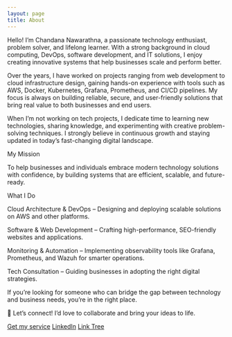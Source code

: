 ```yaml
---
layout: page
title: About
---
```


Hello! I’m Chandana Nawarathna, a passionate technology enthusiast, problem solver, and lifelong learner. With a strong background in cloud computing, DevOps, software development, and IT solutions, I enjoy creating innovative systems that help businesses scale and perform better.

Over the years, I have worked on projects ranging from web development to cloud infrastructure design, gaining hands-on experience with tools such as AWS, Docker, Kubernetes, Grafana, Prometheus, and CI/CD pipelines. My focus is always on building reliable, secure, and user-friendly solutions that bring real value to both businesses and end users.

When I’m not working on tech projects, I dedicate time to learning new technologies, sharing knowledge, and experimenting with creative problem-solving techniques. I strongly believe in continuous growth and staying updated in today’s fast-changing digital landscape.

My Mission

To help businesses and individuals embrace modern technology solutions with confidence, by building systems that are efficient, scalable, and future-ready.

What I Do

Cloud Architecture & DevOps – Designing and deploying scalable solutions on AWS and other platforms.

Software & Web Development – Crafting high-performance, SEO-friendly websites and applications.

Monitoring & Automation – Implementing observability tools like Grafana, Prometheus, and Wazuh for smarter operations.

Tech Consultation – Guiding businesses in adopting the right digital strategies.

If you’re looking for someone who can bridge the gap between technology and business needs, you’re in the right place.

📩 Let’s connect! I’d love to collaborate and bring your ideas to life.

<a href="https://www.fiverr.com/lexieus" target="_blank" rel="noopener noreferrer">Get my service</a>
<a href="https://www.linkedin.com/in/chandana-nawarathna-492a7987/" target="_blank" rel="noopener noreferrer">LinkedIn</a>
<a href="https://linktr.ee/nchandana" target="_blank" rel="noopener noreferrer">Link Tree</a>
